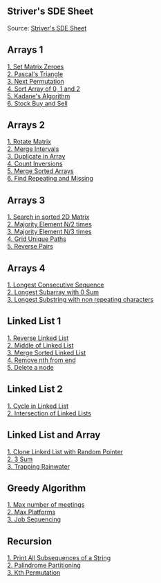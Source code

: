## Striver's SDE Sheet

Source: [Striver's SDE Sheet](https://takeuforward.org/interviews/strivers-sde-sheet-top-coding-interview-problems/)


## Arrays 1
[1. Set Matrix Zeroes](./sde-sheet/arrays/set_matrix_zeroes.md) \
[2. Pascal's Triangle](./sde-sheet/arrays/pascal_triangle.md) \
[3. Next Permutation](./sde-sheet/arrays/next_permutation.md) \
[4. Sort Array of 0, 1 and 2](./sde-sheet/arrays/sort_zero_ones_twos.md) \
[5. Kadane's Algorithm](./leetcode/arrays/53_max_sum_subarray.md) \
[6. Stock Buy and Sell](./general/dynamic_programming/stocks/buy_sell_stocks.md)


## Arrays 2
[1. Rotate Matrix](./sde-sheet/arrays2/rotate_matrix.md) \
[2. Merge Intervals](./sde-sheet/arrays2/merge_overlapping_intervals.md) \
[3. Duplicate in Array](./leetcode/arrays/287_duplicate_in_array.md) \
[4. Count Inversions](./general/arrays/count_inversions.md) \
[5. Merge Sorted Arrays](./sde-sheet/arrays2/merge_sorted_arrays.md) \
[6. Find Repeating and Missing](./sde-sheet/arrays2/find_repeat_and_missing.md)


## Arrays 3
[1. Search in sorted 2D Matrix](./sde-sheet/arrays3/search_in_sorted_2d_matrix.md) \
[2. Majority Element N/2 times](./sde-sheet/arrays3/majority_gt_nby2.md) \
[3. Majority Element N/3 times](./leetcode/arrays/229_majority_gt_nby3.md) \
[4. Grid Unique Paths](./sde-sheet/arrays3/grid_uniq_paths.md) \
[5. Reverse Pairs](./leetcode/arrays/493_reverse_pairs.md)


## Arrays 4
[1. Longest Consecutive Sequence](./leetcode/arrays/128_longest_consecutive_seq.md) \
[2. Longest Subarray with 0 Sum](./sde-sheet/arrays4/longest_subarr_zero_sum.md) \
[3. Longest Substring with non repeating characters](./sde-sheet/arrays4/longest_substring_without_repeat.md)


## Linked List 1
[1. Reverse Linked List](./sde-sheet/linked_list/reverse_linked_list.md) \
[2. Middle of Linked List](./sde-sheet/linked_list/middle_of_linked_list.md) \
[3. Merge Sorted Linked List](./sde-sheet/linked_list/merge_sorted_linked_list.md) \
[4. Remove nth from end](./sde-sheet/linked_list/remove_nth_from_end.md) \
[5. Delete a node](./sde-sheet/linked_list/delete_a_node.md)


## Linked List 2
[1. Cycle in Linked List](./sde-sheet/linked_list_2/detect_cycle_in_linked_list.md) \
[2. Intersection of Linked Lists](./sde-sheet/linked_list_2/intersection_of_linked_lists.md)


## Linked List and Array
[1. Clone Linked List with Random Pointer](./leetcode/linked_list/clone_with_random_pointer.md) \
[2. 3 Sum](./leetcode/two_pointers/15_3sum.md) \
[3. Trapping Rainwater](./leetcode/two_pointers/42_trapping_rain_water.md)


## Greedy Algorithm
[1. Max number of meetings](./sde-sheet/greedy_algorithm/max_number_meetings.md) \
[2. Max Platforms](./sde-sheet/greedy_algorithm/max_platforms.md) \
[3. Job Sequencing](./sde-sheet/greedy_algorithm/job_sequencing_problem.md)

## Recursion
[1. Print All Subsequences of a String](./sde-sheet/recursion/power_set_all_subseq_of_string.md) \
[2. Palindrome Partitioning](./sde-sheet/recursion/palindrome_partitioning.md) \
[3. Kth Permutation](./sde-sheet/recursion/kth_permutation.md)

